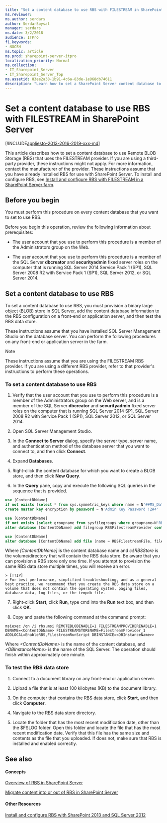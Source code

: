 ```yaml
---
title: "Set a content database to use RBS with FILESTREAM in SharePoint Server"
ms.reviewer: 
ms.author: serdars
author: SerdarSoysal
manager: serdars
ms.date: 3/2/2018
audience: ITPro
f1.keywords:
- NOCSH
ms.topic: article
ms.prod: sharepoint-server-itpro
localization_priority: Normal
ms.collection:
- IT_Sharepoint_Server
- IT_Sharepoint_Server_Top
ms.assetid: 83ee2a38-1b91-4c6a-83de-1e968db74611
description: "Learn how to set a SharePoint Server content database to use Remote BLOB Storage (RBS) with FILESTREAM."
---
```


# Set a content database to use RBS with FILESTREAM in SharePoint Server

[!INCLUDE[appliesto-2013-2016-2019-xxx-md](../includes/appliesto-2013-2016-2019-xxx-md.md)]
  
This article describes how to set a content database to use Remote BLOB Storage (RBS) that uses the FILESTREAM provider. If you are using a third-party provider, these instructions might not apply. For more information, contact the manufacturer of the provider. These instructions assume that you have already installed RBS for use with SharePoint Server. To install and configure RBS, see [Install and configure RBS with FILESTREAM in a SharePoint Server farm](install-and-configure-rbs.md). 
  
    
## Before you begin
<a name="begin"> </a>

You must perform this procedure on every content database that you want to set to use RBS.
  
Before you begin this operation, review the following information about prerequisites:
  
- The user account that you use to perform this procedure is a member of the Administrators group on the Web.
    
- The user account that you use to perform this procedure is a member of the SQL Server **dbcreator** and **securityadmin** fixed server roles on the computer that is running SQL Server 2014 Service Pack 1 (SP1), SQL Server 2008 R2 with Service Pack 1 (SP1), SQL Server 2012, or SQL Server 2014. 
    
## Set a content database to use RBS
<a name="proc1"> </a>

To set a content database to use RBS, you must provision a binary large object (BLOB) store in SQL Server, add the content database information to the RBS configuration on a front-end or application server, and then test the RBS data store. 
  
These instructions assume that you have installed SQL Server Management Studio on the database server. You can perform the following procedures on any front-end or application server in the farm. 
  
> [!NOTE]
> These instructions assume that you are using the FILESTREAM RBS provider. If you are using a different RBS provider, refer to that provider's instructions to perform these operations. 
  
### To set a content database to use RBS

1. Verify that the user account that you use to perform this procedure is a member of the Administrators group on the Web server, and is a member of the SQL Server **dbcreator** and **securityadmin** fixed server roles on the computer that is running SQL Server 2014 SP1, SQL Server 2008 R2 with Service Pack 1 (SP1), SQL Server 2012, or SQL Server 2014. 
    
2. Open SQL Server Management Studio.
    
3. In the **Connect to Server** dialog, specify the server type, server name, and authentication method of the database server that you want to connect to, and then click **Connect**.
    
4. Expand **Databases**.
    
5. Right-click the content database for which you want to create a BLOB store, and then click **New Query**.
    
6. In the **Query** pane, copy and execute the following SQL queries in the sequence that is provided. 
    
  ```sql
  use [ContentDbName]
  if not exists (select * from sys.symmetric_keys where name = N'##MS_DatabaseMasterKey##')
  create master key encryption by password = N'Admin Key Password !2#4'
  ```

  ```sql
  use [ContentDbName]
  if not exists (select groupname from sysfilegroups where groupname=N'RBSFilestreamProvider')
  alter database [ContentDbName] add filegroup RBSFilestreamProvider contains filestream
  
  ```

  ```sql
  use [ContentDbName]
  alter database [ContentDbName] add file (name = RBSFilestreamFile, filename = 'c:\RBSStore') to filegroup RBSFilestreamProvider
  ```

   Where  _[ContentDbName]_ is the content database name and  _c:\RBSStore_ is the volume\directory that will contain the RBS data store. Be aware that you can provision a RBS store only one time. If you attempt to provision the same RBS data store multiple times, you will receive an error. 
    
    > [!TIP]
    > For best performance, simplified troubleshooting, and as a general best practice, we recommend that you create the RBS data store on a volume that does not contain the operating system, paging files, database data, log files, or the tempdb file. 
  
7. Right-click **Start**, click **Run**, type cmd into the **Run** text box, and then click **OK**.
    
8. Copy and paste the following command at the command prompt: 
    
  ```
  msiexec /qn /i rbs.msi REMOTEBLOBENABLE=1 FILESTREAMPROVIDERENABLE=1 DBNAME=<ContentDbName> FILESTREAMSTORENAME=FilestreamProvider_1 ADDLOCAL=EnableRBS,FilestreamRunScript DBINSTANCE=<DBInstanceName>>
  
  ```

   Where  _\<ContentDbName\>_ is the name of the content database, and  _\<DBInstanceName\>_ is the name of the SQL Server. The operation should finish within approximately one minute. 
    
### To test the RBS data store

1. Connect to a document library on any front-end or application server.
    
2. Upload a file that is at least 100 kilobytes (KB) to the document library.
    
3. On the computer that contains the RBS data store, click **Start**, and then click **Computer**. 
    
4. Navigate to the RBS data store directory.
    
5. Locate the folder that has the most recent modification date, other than the $FSLOG folder. Open this folder and locate the file that has the most recent modification date. Verify that this file has the same size and contents as the file that you uploaded. If does not, make sure that RBS is installed and enabled correctly.
    
## See also
<a name="proc1"> </a>

#### Concepts

[Overview of RBS in SharePoint Server](rbs-overview.md)
  
[Migrate content into or out of RBS in SharePoint Server](migrate-content-into-or-out-of-rbs.md)
#### Other Resources

[Install and configure RBS with SharePoint 2013 and SQL Server 2012](https://docs.microsoft.com/archive/blogs/bogdang/install-and-configure-rbs-with-sharepoint-2013-and-sql-server-2012)

